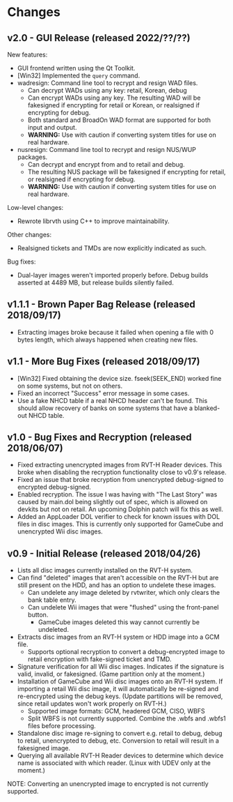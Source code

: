 # Changes

## v2.0 - GUI Release (released 2022/??/??)

New features:
* GUI frontend written using the Qt Toolkit.
* [Win32] Implemented the `query` command.
* wadresign: Command line tool to recrypt and resign WAD files.
  * Can decrypt WADs using any key: retail, Korean, debug
  * Can encrypt WADs using any key. The resulting WAD will be fakesigned if
    encrypting for retail or Korean, or realsigned if encrypting for debug.
  * Both standard and BroadOn WAD format are supported for both input and
    output.
  * **WARNING:** Use with caution if converting system titles for use
    on real hardware.
* nusresign: Command line tool to recrypt and resign NUS/WUP packages.
  * Can decrypt and encrypt from and to retail and debug.
  * The resulting NUS package will be fakesigned if encrypting for retail,
    or realsigned if encrypting for debug.
  * **WARNING:** Use with caution if converting system titles for use
    on real hardware.

Low-level changes:
* Rewrote librvth using C++ to improve maintainability.

Other changes:
* Realsigned tickets and TMDs are now explicitly indicated as such.

Bug fixes:
* Dual-layer images weren't imported properly before. Debug builds asserted
  at 4489 MB, but release builds silently failed.

## v1.1.1 - Brown Paper Bag Release (released 2018/09/17)

* Extracting images broke because it failed when opening a file with 0 bytes
  length, which always happened when creating new files.

## v1.1 - More Bug Fixes (released 2018/09/17)

* [Win32] Fixed obtaining the device size. fseek(SEEK_END) worked fine on
  some systems, but not on others.
* Fixed an incorrect "Success" error message in some cases.
* Use a fake NHCD table if a real NHCD header can't be found. This should
  allow recovery of banks on some systems that have a blanked-out NHCD table.

## v1.0 - Bug Fixes and Recryption (released 2018/06/07)

* Fixed extracting unencrypted images from RVT-H Reader devices. This broke
  when disabling the recryption functionality close to v0.9's release.
* Fixed an issue that broke recryption from unencrypted debug-signed to
  encrypted debug-signed.
* Enabled recryption. The issue I was having with "The Last Story" was caused
  by main.dol being slightly out of spec, which is allowed on devkits but not
  on retail. An upcoming Dolphin patch will fix this as well.
* Added an AppLoader DOL verifier to check for known issues with DOL files in
  disc images. This is currently only supported for GameCube and unencrypted
  Wii disc images.

## v0.9 - Initial Release (released 2018/04/26)

* Lists all disc images currently installed on the RVT-H system.
* Can find "deleted" images that aren't accessible on the RVT-H but are still
  present on the HDD, and has an option to undelete these images.
  * Can undelete any image deleted by rvtwriter, which only clears the
    bank table entry.
  * Can undelete Wii images that were "flushed" using the front-panel button.
    * GameCube images deleted this way cannot currently be undeleted.
* Extracts disc images from an RVT-H system or HDD image into a GCM file.
  * Supports optional recryption to convert a debug-encrypted image to retail
    encryption with fake-signed ticket and TMD.
* Signature verification for all Wii disc images. Indicates if the signature
  is valid, invalid, or fakesigned. (Game partition only at the moment.)
* Installation of GameCube and Wii disc images onto an RVT-H system. If
  importing a retail Wii disc image, it will automatically be re-signed and
  re-encrypted using the debug keys. (Update partitions will be removed, since
  retail updates won't work properly on RVT-H.)
  * Supported image formats: GCM, headered GCM, CISO, WBFS
  * Split WBFS is not currently supported. Combine the .wbfs and .wbfs1 files
    before processing.
* Standalone disc image re-signing to convert e.g. retail to debug, debug
  to retail, unencrypted to debug, etc. Conversion to retail will result
  in a fakesigned image.
* Querying all available RVT-H Reader devices to determine which device name
  is associated with which reader. (Linux with UDEV only at the moment.)

NOTE: Converting an unencrypted image to encrypted is not currently supported.

